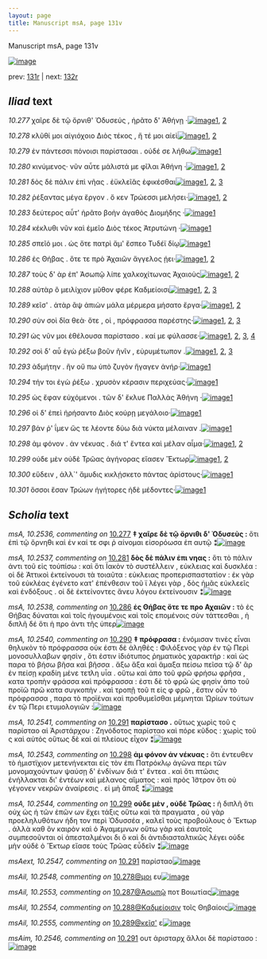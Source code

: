 ```yaml
---
layout: page
title: Manuscript msA, page 131v
---
```


Manuscript msA, page 131v

[![image](http://www.homermultitext.org/iipsrv?OBJ=IIP,1.0&FIF=/project/homer/pyramidal/deepzoom/hmt/vaimg/2017a/VA131VN_0634.tif&WID=100&CVT=JPEG)](http://www.homermultitext.org/ict2/?urn=urn:cite2:hmt:vaimg.2017a:VA131VN_0634)

prev:  [131r](../131r) | next:  [132r](../132r)

## *Iliad* text

*10.277* <a id="10.277"/> χαῖρε δὲ τῷ ὄρνιθ' Ὀδυσεύς , ἠρᾶτο δ' Ἀθήνῃ ·[![image](http://www.homermultitext.org/iipsrv?OBJ=IIP,1.0&FIF=/project/homer/pyramidal/deepzoom/hmt/vaimg/2017a/VA131VN_0634.tif&RGN=0.4775,0.2299,0.4214,0.0263&WID=1000&CVT=JPEG)](http://www.homermultitext.org/ict2/?urn=urn:cite2:hmt:vaimg.2017a:VA131VN_0634@0.4775,0.2299,0.4214,0.0263)[1](#msA_10.2536), [2](#msA_10.1)

*10.278* <a id="10.278"/> κλῦθί μοι αἰγιόχοιο Διὸς τέκος , ἥ τέ μοι αἰεὶ[![image](http://www.homermultitext.org/iipsrv?OBJ=IIP,1.0&FIF=/project/homer/pyramidal/deepzoom/hmt/vaimg/2017a/VA131VN_0634.tif&RGN=0.4765,0.2479,0.4214,0.0263&WID=1000&CVT=JPEG)](http://www.homermultitext.org/ict2/?urn=urn:cite2:hmt:vaimg.2017a:VA131VN_0634@0.4765,0.2479,0.4214,0.0263)[1](#msAil_10.2548), [2](#msA_10.1)

*10.279* <a id="10.279"/> ἐν πάντεσσι πόνοισι παρίστασαι . οὐδέ σε λήθω[![image](http://www.homermultitext.org/iipsrv?OBJ=IIP,1.0&FIF=/project/homer/pyramidal/deepzoom/hmt/vaimg/2017a/VA131VN_0634.tif&RGN=0.4725,0.269,0.4054,0.0263&WID=1000&CVT=JPEG)](http://www.homermultitext.org/ict2/?urn=urn:cite2:hmt:vaimg.2017a:VA131VN_0634@0.4725,0.269,0.4054,0.0263)[1](#msA_10.1)

*10.280* <a id="10.280"/> κινύμενος· νῦν αὖτε μάλιστά με φῖλαι Ἀθήνη ·[![image](http://www.homermultitext.org/iipsrv?OBJ=IIP,1.0&FIF=/project/homer/pyramidal/deepzoom/hmt/vaimg/2017a/VA131VN_0634.tif&RGN=0.4825,0.2855,0.4164,0.0263&WID=1000&CVT=JPEG)](http://www.homermultitext.org/ict2/?urn=urn:cite2:hmt:vaimg.2017a:VA131VN_0634@0.4825,0.2855,0.4164,0.0263)[1](#msAil_10.2549), [2](#msA_10.1)

*10.281* <a id="10.281"/> δὸς δὲ πάλιν ἐπὶ νῆας . ἐϋκλεῖᾰς ἐφικέσθαι[![image](http://www.homermultitext.org/iipsrv?OBJ=IIP,1.0&FIF=/project/homer/pyramidal/deepzoom/hmt/vaimg/2017a/VA131VN_0634.tif&RGN=0.4805,0.3043,0.4254,0.0263&WID=1000&CVT=JPEG)](http://www.homermultitext.org/ict2/?urn=urn:cite2:hmt:vaimg.2017a:VA131VN_0634@0.4805,0.3043,0.4254,0.0263)[1](#msAil_10.2550), [2](#msA_10.2537), [3](#msA_10.1)

*10.282* <a id="10.282"/> ῥέξαντας μέγα ἔργον . ὅ κεν Τρώεσσι μελήσει·[![image](http://www.homermultitext.org/iipsrv?OBJ=IIP,1.0&FIF=/project/homer/pyramidal/deepzoom/hmt/vaimg/2017a/VA131VN_0634.tif&RGN=0.4805,0.3283,0.4254,0.0218&WID=1000&CVT=JPEG)](http://www.homermultitext.org/ict2/?urn=urn:cite2:hmt:vaimg.2017a:VA131VN_0634@0.4805,0.3283,0.4254,0.0218)[1](#msAim_10.2545), [2](#msA_10.1)

*10.283* <a id="10.283"/> δεύτερος αὖτ' ἠρᾶτο βοὴν ἀγαθὸς Διομήδης ·[![image](http://www.homermultitext.org/iipsrv?OBJ=IIP,1.0&FIF=/project/homer/pyramidal/deepzoom/hmt/vaimg/2017a/VA131VN_0634.tif&RGN=0.4835,0.3464,0.4254,0.024&WID=1000&CVT=JPEG)](http://www.homermultitext.org/ict2/?urn=urn:cite2:hmt:vaimg.2017a:VA131VN_0634@0.4835,0.3464,0.4254,0.024)[1](#msA_10.1)

*10.284* <a id="10.284"/> κέκλυθι νῦν καὶ ἐμεῖο Διὸς τέκος Ἀτρυτώνη ·[![image](http://www.homermultitext.org/iipsrv?OBJ=IIP,1.0&FIF=/project/homer/pyramidal/deepzoom/hmt/vaimg/2017a/VA131VN_0634.tif&RGN=0.4815,0.3651,0.4254,0.024&WID=1000&CVT=JPEG)](http://www.homermultitext.org/ict2/?urn=urn:cite2:hmt:vaimg.2017a:VA131VN_0634@0.4815,0.3651,0.4254,0.024)[1](#msA_10.1)

*10.285* <a id="10.285"/> σπεῖό μοι . ὡς ὅτε πατρὶ ἅμ' ἕσπεο Τυδέϊ δίῳ[![image](http://www.homermultitext.org/iipsrv?OBJ=IIP,1.0&FIF=/project/homer/pyramidal/deepzoom/hmt/vaimg/2017a/VA131VN_0634.tif&RGN=0.4815,0.3832,0.4254,0.024&WID=1000&CVT=JPEG)](http://www.homermultitext.org/ict2/?urn=urn:cite2:hmt:vaimg.2017a:VA131VN_0634@0.4815,0.3832,0.4254,0.024)[1](#msA_10.1)

*10.286* <a id="10.286"/> ἐς Θήβας . ὅτε τε πρὸ Ἀχαιῶν ἄγγελος ῄει·[![image](http://www.homermultitext.org/iipsrv?OBJ=IIP,1.0&FIF=/project/homer/pyramidal/deepzoom/hmt/vaimg/2017a/VA131VN_0634.tif&RGN=0.4785,0.4027,0.3824,0.024&WID=1000&CVT=JPEG)](http://www.homermultitext.org/ict2/?urn=urn:cite2:hmt:vaimg.2017a:VA131VN_0634@0.4785,0.4027,0.3824,0.024)[1](#msA_10.2538), [2](#msA_10.1)

*10.287* <a id="10.287"/> τοὺς δ' ὰρ ἐπ' Ἀσωπῷ λίπε χαλκοχίτωνας Ἀχαιοὺς[![image](http://www.homermultitext.org/iipsrv?OBJ=IIP,1.0&FIF=/project/homer/pyramidal/deepzoom/hmt/vaimg/2017a/VA131VN_0634.tif&RGN=0.4775,0.4215,0.4364,0.024&WID=1000&CVT=JPEG)](http://www.homermultitext.org/ict2/?urn=urn:cite2:hmt:vaimg.2017a:VA131VN_0634@0.4775,0.4215,0.4364,0.024)[1](#msAil_10.2553), [2](#msA_10.1)

*10.288* <a id="10.288"/> αὐτὰρ ὃ μειλίχιον μῦθον φέρε Καδμείοισι[![image](http://www.homermultitext.org/iipsrv?OBJ=IIP,1.0&FIF=/project/homer/pyramidal/deepzoom/hmt/vaimg/2017a/VA131VN_0634.tif&RGN=0.4745,0.4403,0.3964,0.024&WID=1000&CVT=JPEG)](http://www.homermultitext.org/ict2/?urn=urn:cite2:hmt:vaimg.2017a:VA131VN_0634@0.4745,0.4403,0.3964,0.024)[1](#msA_10.2539), [2](#msAil_10.2554), [3](#msA_10.1)

*10.289* <a id="10.289"/> κεῖσ' . ἀτὰρ ἂψ ἀπιὼν μάλα μέρμερα μήσατο ἔργα·[![image](http://www.homermultitext.org/iipsrv?OBJ=IIP,1.0&FIF=/project/homer/pyramidal/deepzoom/hmt/vaimg/2017a/VA131VN_0634.tif&RGN=0.4815,0.4583,0.4505,0.024&WID=1000&CVT=JPEG)](http://www.homermultitext.org/ict2/?urn=urn:cite2:hmt:vaimg.2017a:VA131VN_0634@0.4815,0.4583,0.4505,0.024)[1](#msA_10.1), [2](#msAil_10.2555)

*10.290* <a id="10.290"/> σὺν σοὶ δῖα θεὰ· ὅτε , οἱ , πρόφρασσα παρέστης·[![image](http://www.homermultitext.org/iipsrv?OBJ=IIP,1.0&FIF=/project/homer/pyramidal/deepzoom/hmt/vaimg/2017a/VA131VN_0634.tif&RGN=0.4805,0.4763,0.4204,0.024&WID=1000&CVT=JPEG)](http://www.homermultitext.org/ict2/?urn=urn:cite2:hmt:vaimg.2017a:VA131VN_0634@0.4805,0.4763,0.4204,0.024)[1](#msAil_10.2557), [2](#msA_10.1), [3](#msA_10.2540)

*10.291* <a id="10.291"/> ὡς νῦν μοι ἐθέλουσα παρίστασο . καί με φύλασσε·[![image](http://www.homermultitext.org/iipsrv?OBJ=IIP,1.0&FIF=/project/homer/pyramidal/deepzoom/hmt/vaimg/2017a/VA131VN_0634.tif&RGN=0.4815,0.4914,0.4364,0.0293&WID=1000&CVT=JPEG)](http://www.homermultitext.org/ict2/?urn=urn:cite2:hmt:vaimg.2017a:VA131VN_0634@0.4815,0.4914,0.4364,0.0293)[1](#msA_10.2541), [2](#msA_10.1), [3](#msAim_10.2546), [4](#msAext_10.2547)

*10.292* <a id="10.292"/> σοὶ δ' αὖ ἐγὼ ῥέξω βοῦν ῆνῐν , εὐρυμέτωπον .[![image](http://www.homermultitext.org/iipsrv?OBJ=IIP,1.0&FIF=/project/homer/pyramidal/deepzoom/hmt/vaimg/2017a/VA131VN_0634.tif&RGN=0.4825,0.5094,0.4074,0.0285&WID=1000&CVT=JPEG)](http://www.homermultitext.org/ict2/?urn=urn:cite2:hmt:vaimg.2017a:VA131VN_0634@0.4825,0.5094,0.4074,0.0285)[1](#msAil_10.2558), [2](#msA_10.2542), [3](#msA_10.1)

*10.293* <a id="10.293"/> ἀδμήτην . ἣν οὔ πω ὑπὸ ζυγὸν ἤγαγεν ἀνήρ·[![image](http://www.homermultitext.org/iipsrv?OBJ=IIP,1.0&FIF=/project/homer/pyramidal/deepzoom/hmt/vaimg/2017a/VA131VN_0634.tif&RGN=0.4845,0.5297,0.4074,0.0285&WID=1000&CVT=JPEG)](http://www.homermultitext.org/ict2/?urn=urn:cite2:hmt:vaimg.2017a:VA131VN_0634@0.4845,0.5297,0.4074,0.0285)[1](#msA_10.1)

*10.294* <a id="10.294"/> τήν τοι ἐγὼ ῥέξω . χρυσὸν κέρασιν περιχεύας·[![image](http://www.homermultitext.org/iipsrv?OBJ=IIP,1.0&FIF=/project/homer/pyramidal/deepzoom/hmt/vaimg/2017a/VA131VN_0634.tif&RGN=0.4805,0.5485,0.4384,0.0285&WID=1000&CVT=JPEG)](http://www.homermultitext.org/ict2/?urn=urn:cite2:hmt:vaimg.2017a:VA131VN_0634@0.4805,0.5485,0.4384,0.0285)[1](#msA_10.1)

*10.295* <a id="10.295"/> ὡς ἔφαν εὐχόμενοι . τῶν δ' ἔκλυε Παλλὰς Ἀθήνη ·[![image](http://www.homermultitext.org/iipsrv?OBJ=IIP,1.0&FIF=/project/homer/pyramidal/deepzoom/hmt/vaimg/2017a/VA131VN_0634.tif&RGN=0.4865,0.5665,0.4384,0.0285&WID=1000&CVT=JPEG)](http://www.homermultitext.org/ict2/?urn=urn:cite2:hmt:vaimg.2017a:VA131VN_0634@0.4865,0.5665,0.4384,0.0285)[1](#msA_10.1)

*10.296* <a id="10.296"/> οἱ δ' ἐπεὶ ἠρήσαντο Διὸς κούρῃ μεγάλοιο·[![image](http://www.homermultitext.org/iipsrv?OBJ=IIP,1.0&FIF=/project/homer/pyramidal/deepzoom/hmt/vaimg/2017a/VA131VN_0634.tif&RGN=0.4805,0.5875,0.4064,0.0285&WID=1000&CVT=JPEG)](http://www.homermultitext.org/ict2/?urn=urn:cite2:hmt:vaimg.2017a:VA131VN_0634@0.4805,0.5875,0.4064,0.0285)[1](#msA_10.1)

*10.297* <a id="10.297"/> βάν ῥ' ΐμεν ὥς τε λέοντε δύω διὰ νύκτα μέλαιναν .[![image](http://www.homermultitext.org/iipsrv?OBJ=IIP,1.0&FIF=/project/homer/pyramidal/deepzoom/hmt/vaimg/2017a/VA131VN_0634.tif&RGN=0.4815,0.6056,0.4494,0.0263&WID=1000&CVT=JPEG)](http://www.homermultitext.org/ict2/?urn=urn:cite2:hmt:vaimg.2017a:VA131VN_0634@0.4815,0.6056,0.4494,0.0263)[1](#msA_10.1)

*10.298* <a id="10.298"/> ἀμ φόνον . ἀν νέκυας . διά τ' ἔντεα καὶ μέλαν αἷμα·[![image](http://www.homermultitext.org/iipsrv?OBJ=IIP,1.0&FIF=/project/homer/pyramidal/deepzoom/hmt/vaimg/2017a/VA131VN_0634.tif&RGN=0.4825,0.6243,0.4494,0.0263&WID=1000&CVT=JPEG)](http://www.homermultitext.org/ict2/?urn=urn:cite2:hmt:vaimg.2017a:VA131VN_0634@0.4825,0.6243,0.4494,0.0263)[1](#msA_10.2543), [2](#msA_10.1)

*10.299* <a id="10.299"/> οὐδε μὲν οὐδὲ Τρῶας ἀγήνορας εἴασεν Ἕκτωρ[![image](http://www.homermultitext.org/iipsrv?OBJ=IIP,1.0&FIF=/project/homer/pyramidal/deepzoom/hmt/vaimg/2017a/VA131VN_0634.tif&RGN=0.4815,0.6431,0.4254,0.0263&WID=1000&CVT=JPEG)](http://www.homermultitext.org/ict2/?urn=urn:cite2:hmt:vaimg.2017a:VA131VN_0634@0.4815,0.6431,0.4254,0.0263)[1](#msA_10.2544), [2](#msA_10.1)

*10.300* <a id="10.300"/> εὕδειν , ἀλλ`' ἄμυδις κικλῄσκετο πάντας ἀρίστους·[![image](http://www.homermultitext.org/iipsrv?OBJ=IIP,1.0&FIF=/project/homer/pyramidal/deepzoom/hmt/vaimg/2017a/VA131VN_0634.tif&RGN=0.4795,0.6597,0.4384,0.0285&WID=1000&CVT=JPEG)](http://www.homermultitext.org/ict2/?urn=urn:cite2:hmt:vaimg.2017a:VA131VN_0634@0.4795,0.6597,0.4384,0.0285)[1](#msA_10.1)

*10.301* <a id="10.301"/> ὅσσοι ἔσαν Τρώων ἡγήτορες ἠδὲ μέδοντες·[![image](http://www.homermultitext.org/iipsrv?OBJ=IIP,1.0&FIF=/project/homer/pyramidal/deepzoom/hmt/vaimg/2017a/VA131VN_0634.tif&RGN=0.4805,0.6814,0.4074,0.0278&WID=1000&CVT=JPEG)](http://www.homermultitext.org/ict2/?urn=urn:cite2:hmt:vaimg.2017a:VA131VN_0634@0.4805,0.6814,0.4074,0.0278)[1](#msA_10.1)

## *Scholia* text

*msA, 10.2536, commenting on* [10.277](#10.277)  <a id="msA_10.2536"/> **‡ χαῖρε δὲ τῷ ὄρνιθι δ' Ὀδυσεὺς :** ὅτι ἐπὶ τῷ ὄρνη̈θι καὶ ἐν καί τε σφι ῥ αίνομαι εἰσορόωσα ἐπ αυτῷ ⁑[![image](http://www.homermultitext.org/iipsrv?OBJ=IIP,1.0&FIF=/project/homer/pyramidal/deepzoom/hmt/vaimg/2017a/VA131VN_0634.tif&RGN=0.213,0.1134,0.625,0.0218&WID=1000&CVT=JPEG)](http://www.homermultitext.org/ict2/?urn=urn:cite2:hmt:vaimg.2017a:VA131VN_0634@0.213,0.1134,0.625,0.0218)

*msA, 10.2537, commenting on* [10.281](#10.281)  <a id="msA_10.2537"/> **δὸς δὲ πάλιν ἐπι νηας :** ὅτι τὸ πάλιν ἀντι τοῦ εἰς τοὐπίσω : καὶ ὅτι Ϊακὸν τὸ συστέλλειν , εὐκλειας καὶ δυσκλέα : οἱ δὲ Ἀττικοὶ ἐκτείνουσι τὰ τοιαῦτα : εὐκλειας προπερισπαστατὶον : ἐκ γὰρ τοῦ εὐκλέας ἐγένετο κατ' ἐπένθεσιν τοῦ ϊ λέγει γὰρ , δὸς ἡμᾶς εὐκλεεῖς καὶ ἐνδόξους . οἱ δὲ ἐκτείνοντες ἄνευ λόγου ἐκτείνουσιν ⁑[![image](http://www.homermultitext.org/iipsrv?OBJ=IIP,1.0&FIF=/project/homer/pyramidal/deepzoom/hmt/vaimg/2017a/VA131VN_0634.tif&RGN=0.214,0.1187,0.717,0.0436&WID=1000&CVT=JPEG)](http://www.homermultitext.org/ict2/?urn=urn:cite2:hmt:vaimg.2017a:VA131VN_0634@0.214,0.1187,0.717,0.0436)

*msA, 10.2538, commenting on* [10.286](#10.286)  <a id="msA_10.2538"/> **ἑς Θήβας ὅτε τε προ Αχαιῶν :** τὸ ἐς Θήβας δύναται καὶ τοῖς ἡγουμένοις καὶ τοῖς επομένοις σὺν τάττεσθαι , ἡ διπλῆ δέ ὅτι ἡ προ ἀντι τῆς ὑπερ[![image](http://www.homermultitext.org/iipsrv?OBJ=IIP,1.0&FIF=/project/homer/pyramidal/deepzoom/hmt/vaimg/2017a/VA131VN_0634.tif&RGN=0.213,0.1533,0.717,0.0188&WID=1000&CVT=JPEG)](http://www.homermultitext.org/ict2/?urn=urn:cite2:hmt:vaimg.2017a:VA131VN_0634@0.213,0.1533,0.717,0.0188)

*msA, 10.2540, commenting on* [10.290](#10.290)  <a id="msA_10.2540"/> **‡ πρόφρασα :** ἐνόμισαν τινὲς εἶναι θηλυκὸν τὸ πρόφρασσα οὐκ έστι δὲ ἀληθὲς : Φιλόξενος γὰρ ἐν τῷ Περὶ μονοσυλλαβων φησὶν , ὅτι ἐστιν ἰδιότυπος ῥηματικὸς χαρακτήρ : καὶ ὡς παρα τὸ βήσω βῆσα καὶ βῆσσα . ἄξω ἄξα καὶ ἅμαξα πείσω πεῖσα τῷ δ' ἂρ ἐν πείσῃ κραδίη μένε τετλη υἷα . οὕτω καὶ ἀπο τοῦ φρῶ φρήσω φρῆσα , κατα τροπὴν φράσσα καὶ πρόφρασσα : ἐστι δὲ τὸ φρῶ ὡς φησὶν ἀπο τοῦ προϊῶ πρῶ κατα συγκοπὴν . καὶ τροπῇ τοῦ π εἰς φ φρῶ , ἔστιν οὖν τὸ πρόφρασσα , παρα τὸ προϊέναι καὶ προθυμεῖσθαι μέμνηται Ὠρίων τούτων ἐν τῷ Περι ετυμολογιῶν :[![image](http://www.homermultitext.org/iipsrv?OBJ=IIP,1.0&FIF=/project/homer/pyramidal/deepzoom/hmt/vaimg/2017a/VA131VN_0634.tif&RGN=0.195,0.4606,0.225,0.1615&WID=1000&CVT=JPEG)](http://www.homermultitext.org/ict2/?urn=urn:cite2:hmt:vaimg.2017a:VA131VN_0634@0.195,0.4606,0.225,0.1615)

*msA, 10.2541, commenting on* [10.291](#10.291)  <a id="msA_10.2541"/> **παρίστασο .** οὕτως χωρὶς τοῦ ς παρίσταο αἱ Ἀριστάρχου : Ζηνόδοτος παρίσταο καὶ πόρε κῦδος : χωρὶς τοῦ ς καὶ αὐτός οὕτως δὲ καὶ αἱ πλείους εἶχον ⁑[![image](http://www.homermultitext.org/iipsrv?OBJ=IIP,1.0&FIF=/project/homer/pyramidal/deepzoom/hmt/vaimg/2017a/VA131VN_0634.tif&RGN=0.199,0.6206,0.225,0.0488&WID=1000&CVT=JPEG)](http://www.homermultitext.org/ict2/?urn=urn:cite2:hmt:vaimg.2017a:VA131VN_0634@0.199,0.6206,0.225,0.0488)

*msA, 10.2543, commenting on* [10.298](#10.298)  <a id="msA_10.2543"/> **ἀμ φόνον ἀν νέκυας :** ὅτι ἐντευθεν τὸ ἡμιστϊχιον μετενήνεκται εἰς τὸν ἐπι Πατρόκλῳ ἀγῶνα περι τῶν μονομαχούντων ψαύσῃ δ' ἐνδίνων διά τ' ἔντεα . καὶ ὅτι πτῶσις ἐνήλλακται δι' ἐντέων καὶ μέλανος αἵματος : καὶ πρὸς Ί̈στρον ὅτι οὐ γέγονεν νεκρῶν ἀναίρεσις . εἰ μὴ ἅπαξ ⁑[![image](http://www.homermultitext.org/iipsrv?OBJ=IIP,1.0&FIF=/project/homer/pyramidal/deepzoom/hmt/vaimg/2017a/VA131VN_0634.tif&RGN=0.192,0.7446,0.72,0.0308&WID=1000&CVT=JPEG)](http://www.homermultitext.org/ict2/?urn=urn:cite2:hmt:vaimg.2017a:VA131VN_0634@0.192,0.7446,0.72,0.0308)

*msA, 10.2544, commenting on* [10.299](#10.299)  <a id="msA_10.2544"/> **οὐδε μὲν , οὐδὲ Τρῶας :** ἡ διπλῆ ὅτι οὐχ ὡς ἡ τῶν ἐπῶν ων ἔχει τάξις οὕτω καὶ τὰ πραγματα , οὐ γὰρ προεληλυθότων ήδη τον περὶ Ὀδυσσέα , καλεῖ τοὺς προβούλους ὁ Ἔκτωρ . ἀλλὰ καθ ὃν καιρὸν καὶ ὁ Ἀγαμεμνων οὕτω γὰρ καὶ ἑαυτοῖς συμπεσοῦνται οἱ ἀπεσταλμένοι δι ὃ καὶ δι ἀντιδιασταλτικῶς λέγει οὐδε μὴν οὐδὲ ὁ Ἕκτωρ εἴασε τοὺς Τρῶας εὗδεῖν ⁑[![image](http://www.homermultitext.org/iipsrv?OBJ=IIP,1.0&FIF=/project/homer/pyramidal/deepzoom/hmt/vaimg/2017a/VA131VN_0634.tif&RGN=0.192,0.7724,0.711,0.0361&WID=1000&CVT=JPEG)](http://www.homermultitext.org/ict2/?urn=urn:cite2:hmt:vaimg.2017a:VA131VN_0634@0.192,0.7724,0.711,0.0361)

*msAext, 10.2547, commenting on* [10.291](#10.291)  <a id="msAext_10.2547"/> παρίσταο[![image](http://www.homermultitext.org/iipsrv?OBJ=IIP,1.0&FIF=/project/homer/pyramidal/deepzoom/hmt/vaimg/2017a/VA131VN_0634.tif&RGN=0.104,0.4831,0.049,0.0263&WID=1000&CVT=JPEG)](http://www.homermultitext.org/ict2/?urn=urn:cite2:hmt:vaimg.2017a:VA131VN_0634@0.104,0.4831,0.049,0.0263)

*msAil, 10.2548, commenting on* [10.278@μοι](#10.278@μοι)  <a id="msAil_10.2548"/> ευ[![image](http://www.homermultitext.org/iipsrv?OBJ=IIP,1.0&FIF=/project/homer/pyramidal/deepzoom/hmt/vaimg/2017a/VA131VN_0634.tif&RGN=0.555,0.2502,0.023,0.009&WID=1000&CVT=JPEG)](http://www.homermultitext.org/ict2/?urn=urn:cite2:hmt:vaimg.2017a:VA131VN_0634@0.555,0.2502,0.023,0.009)

*msAil, 10.2553, commenting on* [10.287@Ἀσωπῷ](#10.287@Ἀσωπῷ)  <a id="msAil_10.2553"/> ποτ Βοιωτίας[![image](http://www.homermultitext.org/iipsrv?OBJ=IIP,1.0&FIF=/project/homer/pyramidal/deepzoom/hmt/vaimg/2017a/VA131VN_0634.tif&RGN=0.595,0.4192,0.062,0.009&WID=1000&CVT=JPEG)](http://www.homermultitext.org/ict2/?urn=urn:cite2:hmt:vaimg.2017a:VA131VN_0634@0.595,0.4192,0.062,0.009)

*msAil, 10.2554, commenting on* [10.288@Καδμείοισιν](#10.288@Καδμείοισιν)  <a id="msAil_10.2554"/> τοῖς Θηβαίοις[![image](http://www.homermultitext.org/iipsrv?OBJ=IIP,1.0&FIF=/project/homer/pyramidal/deepzoom/hmt/vaimg/2017a/VA131VN_0634.tif&RGN=0.779,0.438,0.07,0.0113&WID=1000&CVT=JPEG)](http://www.homermultitext.org/ict2/?urn=urn:cite2:hmt:vaimg.2017a:VA131VN_0634@0.779,0.438,0.07,0.0113)

*msAil, 10.2555, commenting on* [10.289@κεῖσ'](#10.289@κεῖσ')  <a id="msAil_10.2555"/> ε[![image](http://www.homermultitext.org/iipsrv?OBJ=IIP,1.0&FIF=/project/homer/pyramidal/deepzoom/hmt/vaimg/2017a/VA131VN_0634.tif&RGN=0.535,0.4576,0.011,0.0083&WID=1000&CVT=JPEG)](http://www.homermultitext.org/ict2/?urn=urn:cite2:hmt:vaimg.2017a:VA131VN_0634@0.535,0.4576,0.011,0.0083)

*msAim, 10.2546, commenting on* [10.291](#10.291)  <a id="msAim_10.2546"/> ουτ ἀρισταρχ ἄλλοι δὲ παρίστασο :[![image](http://www.homermultitext.org/iipsrv?OBJ=IIP,1.0&FIF=/project/homer/pyramidal/deepzoom/hmt/vaimg/2017a/VA131VN_0634.tif&RGN=0.424,0.4936,0.054,0.0406&WID=1000&CVT=JPEG)](http://www.homermultitext.org/ict2/?urn=urn:cite2:hmt:vaimg.2017a:VA131VN_0634@0.424,0.4936,0.054,0.0406)